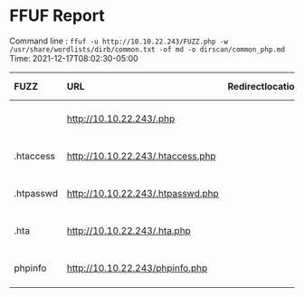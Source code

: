 # FFUF Report

  Command line : `ffuf -u http://10.10.22.243/FUZZ.php -w /usr/share/wordlists/dirb/common.txt -of md -o dirscan/common_php.md`
  Time: 2021-12-17T08:02:30-05:00

  | FUZZ | URL | Redirectlocation | Position | Status Code | Content Length | Content Words | Content Lines | Content Type | ResultFile |
  | :- | :-- | :--------------- | :---- | :------- | :---------- | :------------- | :------------ | :--------- | :----------- |
  |  | http://10.10.22.243/.php |  | 1 | 403 | 277 | 20 | 10 | text/html; charset=iso-8859-1 |  |
  | .htaccess | http://10.10.22.243/.htaccess.php |  | 12 | 403 | 277 | 20 | 10 | text/html; charset=iso-8859-1 |  |
  | .htpasswd | http://10.10.22.243/.htpasswd.php |  | 13 | 403 | 277 | 20 | 10 | text/html; charset=iso-8859-1 |  |
  | .hta | http://10.10.22.243/.hta.php |  | 11 | 403 | 277 | 20 | 10 | text/html; charset=iso-8859-1 |  |
  | phpinfo | http://10.10.22.243/phpinfo.php |  | 2945 | 200 | 94862 | 4706 | 1160 | text/html; charset=UTF-8 |  |
  